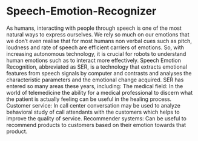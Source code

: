# Speech-Emotion-Recognizer
As humans, interacting with people through speech is one of the most natural ways to express ourselves. We rely so much on our emotions that we don’t even realise that for most humans non verbal cues such as pitch, loudness and rate of speech are efficient carriers of emotions. So, with increasing autonomous  technology, it is crucial for robots to understand human emotions such as to interact more effectively. 
Speech Emotion Recognition, abbreviated as SER, is a technology that extracts emotional features from speech signals by computer and contrasts and analyses the characteristic parameters and the emotional change acquired.
SER has entered so many areas these years, including:
The medical field: In the world of telemedicine the ability for a medical professional to discern what the patient is actually feeling can be useful in the healing process.
Customer service: In call center conversation may be used to analyze behavioral study of call attendants with the customers which helps to improve the quality of service.
Recommender systems: Can be useful to recommend products to customers based on their emotion towards that product.
